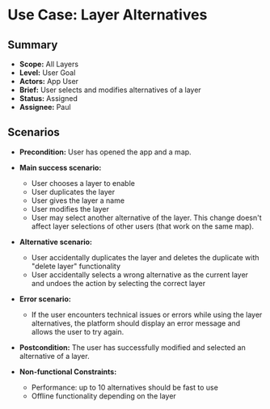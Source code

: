# Use Case: Layer Alternatives

## Summary

- **Scope:** All Layers
- **Level:** User Goal
- **Actors:** App User
- **Brief:** User selects and modifies alternatives of a layer
- **Status:** Assigned
- **Assignee:** Paul

## Scenarios

- **Precondition:**
  User has opened the app and a map.
- **Main success scenario:**

  - User chooses a layer to enable
  - User duplicates the layer
  - User gives the layer a name
  - User modifies the layer
  - User may select another alternative of the layer.
    This change doesn't affect layer selections of other users (that work on the same map).

- **Alternative scenario:**
  - User accidentally duplicates the layer and deletes the duplicate with "delete layer" functionality
  - User accidentally selects a wrong alternative as the current layer and undoes the action by selecting the correct layer
- **Error scenario:**
  - If the user encounters technical issues or errors while using the layer alternatives, the platform should display an error message and allows the user to try again.
- **Postcondition:**
  The user has successfully modified and selected an alternative of a layer.
- **Non-functional Constraints:**
  - Performance: up to 10 alternatives should be fast to use
  - Offline functionality depending on the layer
